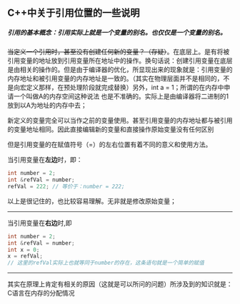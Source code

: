 # 

## C++中关于引用位置的一些说明

##### 引用的基本概念：引用实际上就是一个变量的别名。也仅仅是一个变量的别名。

~~当定义一个引用时，甚至没有创建任何新的变量？（存疑）~~。在底层上。是有将被引用变量的地址放到引用变量所在地址中的操作。换句话说：创建引用变量在底层是由相关的操作的。但是由于编译器的优化，所显现出来的现象就是：引用变量的内存地址和被引用变量的内存地址是一致的。（其实在物理层面并不是相同的，不是向宏定义那样，在预处理阶段就完成替换）另外，int a = 1；所谓的在内存中申请一个叫做A的内存空间这种说法 也是不准确的。实际上是由编译器将二进制的1放到以A为地址的内存中去；

新定义的变量完全可以当作之前的变量使用。甚至引用变量的内存地址都与被引用的变量地址相同。因此直接编辑新的变量和直接操作原始变量没有任何区别

但是引用变量的在赋值符号（=）的左右位置有着不同的意义和使用方法。

当引用变量在**左边**时，即：

```cpp
int number = 2;
int &refVal = number;
refVal = 222; // 等价于：number = 222;
```

以上是很记住的，也比较容易理解。无非就是修改原始变量；

---

当引用变量在**右边**时,即

```cpp
int number = 2;
int &refVal = number;
int x = 0;
x = refVal;
// 这里的refVal实际上也就等同于number的存在，这条语句就是一个简单的赋值
```

---

其实在原理上肯定有相关的原因（这就是可以所问的问题）所涉及到的知识就是：C语言在内存的分配情况

